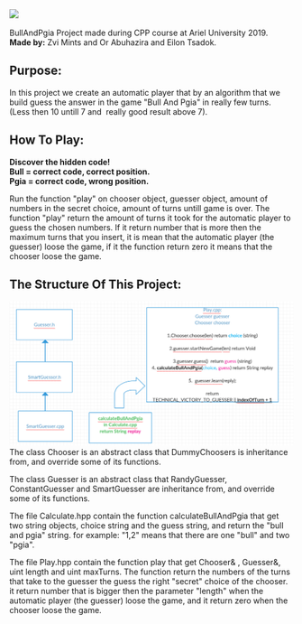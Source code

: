 <img src="https://media.licdn.com/dms/image/C4D0BAQGD7npMPoXymw/company-logo_200_200/0?e=2159024400&v=beta&t=TZ8Ub3U2jCZgA1_kAx6SE8jmAcSJkbiZAuN6Kn1_lW0" height="100px">

BullAndPgia Project made during CPP course at Ariel University 2019. <br>
<b>Made by:</b> Zvi Mints and Or Abuhazira and Eilon Tsadok. <br>

## Purpose: 
In this project we create an automatic player that by an algorithm that we build guess the answer in the game "Bull And Pgia" in really few turns. (Less then 10 untill 7 and  really good result above 7).

## How To Play:
<b>Discover the hidden code!<br>
Bull = correct code, correct position. <br>
Pgia = correct code, wrong position. </b><br>

Run the function "play" on chooser object, guesser object, amount of numbers in the secret choice, amount of turns untill game is over.
The function "play" return the amount of turns it took for the automatic player to guess the chosen numbers. 
If it return number that is more then the maximum turns that you insert, it is mean that the automatic player (the guesser) loose the game, if it the function return zero it means that the chooser loose the game.

## The Structure Of This Project:
<img src="./Info.png"/>
The class Chooser is an abstract class that DummyChoosers is inheritance from, and override some of its functions.

The class Guesser is an abstract class that RandyGuesser, ConstantGuesser and SmartGuesser are inheritance from, and override some of its functions.

The file Calculate.hpp contain the function calculateBullAndPgia that get two string objects, choice string and the guess string, and return the "bull and pgia" string. for example: "1,2" means that there are one "bull" and two "pgia".

The file Play.hpp contain the function play that get Chooser& , Guesser&, uint length and uint maxTurns. The function return the numbers of the turns that take to the guesser the guess the right "secret" choice of the chooser.
it return number that is bigger then the parameter "length" when the automatic player (the guesser) loose the game, and it return zero when the chooser loose the game.
